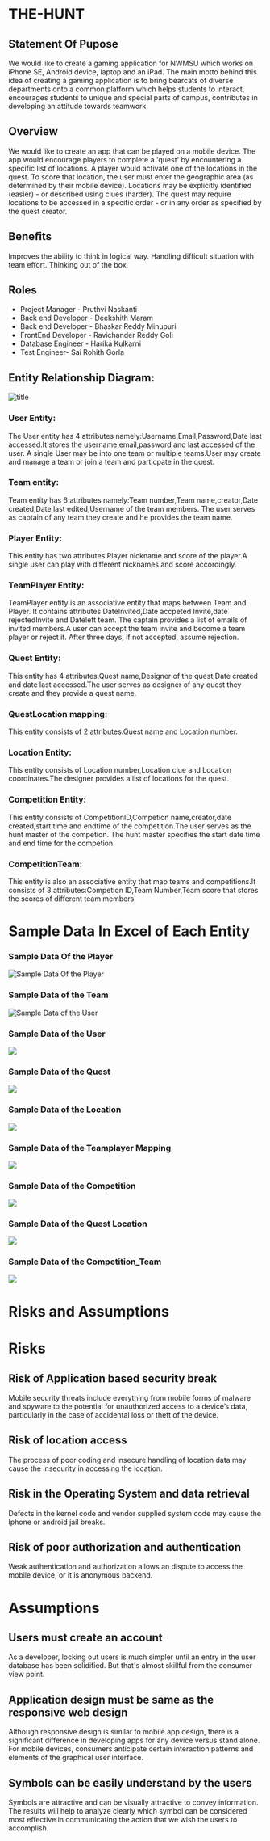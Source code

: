 # THE-HUNT

## Statement Of Pupose

We would like to create a gaming application for NWMSU which works on iPhone SE, Android device, laptop and an iPad. The main motto behind this idea of creating a gaming application is to bring bearcats of diverse departments onto a common platform which helps students to interact, encourages students to unique and special parts of campus, contributes in developing an attitude towards teamwork.

## Overview

We would like to create an app that can be played on a mobile device. The app would encourage players to complete a 'quest' by encountering a specific list of locations. A player would activate one of the locations in the quest. To score that location, the user must enter the geographic area (as determined by their mobile device). Locations may be explicitly identified (easier) - or described using clues (harder). The quest may require locations to be accessed in a specific order - or in any order as specified by the quest creator.

## Benefits
Improves the ability to think in logical way.
Handling difficult situation with team effort.
Thinking out of the box.

## Roles
* Project Manager - Pruthvi Naskanti
* Back end Developer - Deekshith Maram 
* Back end Developer - Bhaskar Reddy Minupuri
* FrontEnd Developer - Ravichander Reddy Goli
* Database Engineer - Harika Kulkarni
* Test Engineer- Sai Rohith Gorla

## Entity Relationship Diagram:
![title](https://github.com/Dixith1196/THE-HUNT/blob/master/ER%20Diagram.png?raw=true)
### User Entity: 
The User entity has 4 attributes namely:Username,Email,Password,Date last accessed.It stores the username,email,password and last accessed of the user.
A single User may be into one team or multiple teams.User may create and manage a team or join a team and particpate in the quest.

### Team entity:
Team entity has 6 attributes namely:Team number,Team name,creator,Date created,Date last edited,Username of the team members.
The user serves as captain of any team they create and he provides the team name.

### Player Entity:
This entity has two attributes:Player nickname and score of the player.A single user can play with different nicknames and score accordingly.

### TeamPlayer Entity:
TeamPlayer entity is an associative entity that maps between Team and Player.
It contains attributes DateInvited,Date accpeted Invite,date rejectedInvite and Dateleft team.
The captain provides a list of emails of invited members.A user can accept the team invite and become a team player or reject it.
After three days, if not accepted, assume rejection.

### Quest Entity:
This entity has 4 attributes.Quest name,Designer of the quest,Date created and date last accessed.The user serves as designer of any quest they create and they 
provide a quest name.

### QuestLocation mapping:
This entity consists of 2 attributes.Quest name and Location number.

### Location Entity:
This entity consists of Location number,Location clue and Location coordinates.The designer provides a list of locations for the quest.

### Competition Entity:
This entity consists of CompetitionID,Competion name,creator,date created,start time and endtime of the competition.The user serves as the hunt master of the competion.
The hunt master specifies the start date time and end time for the competion.

### CompetitionTeam: 
This entity is also an associative entity that map teams and competitions.It consists of 3 attributes:Competion ID,Team Number,Team score that stores the scores of different team members.


# Sample Data In Excel of Each Entity
### Sample Data Of the Player
![Sample Data Of the Player](https://lh3.googleusercontent.com/GPyYeVyruZ69-vpg4aw7w6Qe2m0XobY4NOtJMVkUUdcN6Oezi1TF93MEycEiQCV8T_cbMAS9dbsZo93qkZlPD2VLn6bnWkY6N6IItO-10lyGpIk_9768FwM-yzhUb9LVfQuu74uCZiv33N2_KgE07eULjc21EpzdICtq9mbNOpkjPRXySmBT5hVdGkLGXWGxRX4ZfyT59ZZ1QzMmSTgNJBM6U9kqlvH09NfOTjIc5dr8BAppIESYYk7d5msWoWK0PcvinlHu2ebVilk5h8vrlXWKP2kGNECB_wRhYB1ZbjvhxOqmReUX36tDtl5xTznwvcHkjKPV3o4KNUoxFo0m6Z1b0YpOqjANRyw0ztLSGkE0KRxiD0mGMm0ukeS3ZKxYD-3_b5fypBwehcAxuR50wIxmOFlJZohP9JZxgdSwzE9U7v9lYHI9K39-28GgUE74IE8JWluZDOBRC0NG_ClETQum3cZ92ya4WCyW70QTBsFjSKVM-ozOWznK1w5rchmyaC32UWubX-TRKLCvVYaIR1Zve7aO_13YvYbyq16ftuemAorqrWjeLnGHEjVndK41SDOa7PioKjk6oRT0t2MGbT3iUBR5wNM5QklyqwzDM976LnqtfIxuFwOYv4dFsbHuFp07RmOG75xUg4iQVKG6qywuEHRsGBxM9qdGNGcfic2IcP7HOexL9Pz8BY6SJA=w1169-h657-no?authuser=1)

### Sample Data of the Team
![Sample Data of the User](https://lh3.googleusercontent.com/_W-uekJY9Kg3ocnloMzRXjsvDEsayYHFGOETRrXkT846mri9vuM0Y0bP4lFeL6J8pcRCxpEt1ybW3D6DaAiawzipt9-0XXjKzbf0Km8LX2U5rXJck6kdnXEqT_SA87AtCB1TfalMdyg_WYzmat_HMICvdL6YxYr2rZ_OYj4iANPArt37KDyCFjigswYiiWKFxQcVrgEtMB6esNIYKJoikomGEptqEmOdxrt0_gpXJxoAgk_BbY7sA8gul_kZP6YNIvizzRbA9sGy-cqDY6o0GfEWJh5gRtAXKNNVGH29LqU0j3ZAsAUpByt5_qJh_kLnbLZwnE-l1i5j6d_ZGQK1xHKSaPyJRr9kL-9mlA97nb-aWsoo-OOVPq2zrYXgvlPOejdY6EqGLQmppfvSYzxzpgZk5NxfiYL49aDntFa-rOaX9pf5rA-K1ZWaVyLLz_r9cZdsFTf7JJmmMP4bLcheAX3PzP8tSv93MNXg2l_Mp9Z2K3sy_POEvgk0YRsQ9qGcLeA1RApjSY-U9zBD6U_Pzp-GSARPbf7w0323N6_-WlT0ZXipPNaUo_y3fCPMPMw-LMQsenhEnd0yceeyor7UY1bBMylEBN_k_TQAC-ceFUqXul8HyJQNCMSblbetVYgYIet_j9dSyMUK43dI_i5qFWPxYY2S3mUw6pUFKl_OJcVW8xCgbPIfOetypGsuZA=w1169-h657-no?authuser=1 )

### Sample Data of the User
![](https://lh3.googleusercontent.com/zrQ4ts2QWuSGKNy3R4VhCV26lNY56ywlQBsdx1ZhSA1KYZSnIrS9mRsb3L_FqJ58oI-NIBskgTf3MLOOiVmEqW4kQeFj3WOGYTFeGLIQkcT-MD4fVRGdJoCAt-I_u10VVQiFKZG9S02G-8ujB8mMZ8KB1tU3M7dTIoxK9r0iDyys2Ot6MCZk5Fvn8lKytZ828kWW-t07UBJSY9II0V1iSo8dpef9QO5uElxX4irJmAV94Oa6tXPrmahwdz4cjEWhlh27URoMRD1kBTo84Zrinbbq1LQBFlvu_cdXMRZrlQPaDvyPYFjib0EmEK52lHTDNueQDR-fvaW2Gc8Nc1fDmu12Up9UtU5W5Sce6db59wEgvi_8VGRuEnOt9tdTKKh1gJTJa8wX10FRPryYGOcRm-uGeCv7Ws-t33er3ZRhgcxF_TtxVHY5_VnTI8mWNf_3Qeo4wrIuFX_cCfqw66xwH6jNe4L5xqawxKc4p_mtbIf8sjab6jXiaXpLbt77KGe7d8wKiNKv5DmA_Rmbxs7BUVSJs1JYiVmgk8eDyk2_BkDwrDJpwxuTQs6s2vd_JQaPdKR6hQEBJ291ikRk-hfenuN7VhfKxp4f2B_ImG7TsrpPuZCjGY6LynwEATXrRqBJKKDilKeeOu2QncdKVk2gV04gw6wtCvUReS9v4-RdIhn87zcTQPd4rwh-CW9IKA=w1169-h657-no?authuser=1)

### Sample Data of the Quest
![](https://lh3.googleusercontent.com/-8KoxxuPXrKB0PYw5Rvo6yffNuFU1FRB7ogdJ7sYUMpdi_oEqFcq9rc16_wC03yoZdLI4P7cTnNHAXyGnB2TNEmhgWdtw8Mc3IPLKeOHa-IkSQoWJZu-09td68O3BCDYjjw7U1gDaVbg1ejax6v5NUoOBWN_L1cU1al0lHsrjEhycPVAhTJbfq5YKXZn4owAnbq_J1-i8vTR2MX1vCWLPCRwi4trKXRsMivcGSd9pcvEwZWLC49jLc-ac1SVGjaTzmdIjyWHgSmDFJ86SAe-CsUlVVuK1ZVsXgYOsaXYeS3reOVLayxl-LaytflRvvF9d8KKlhbhcMagpNJIEzwwX8KrxsfWpSk4EVPz0Pi6ff5vAiKVEAeFf9lKTXGgiGahu4erNKf2hs3qq_OzKh_k0yTzr_cvBhuursi5tPfg3JZE4N6WKd6YqY3LThv5oFxvlRlTNlDN4h-G6P_LF6WGX3LRThjzpGtOKbVIiIBJEM9PB8Bj4mC0luhf1pJB_OcCn61fm1CXEuQdfGueN3nbKRE6zIpF2_QYXj7zjlMS6W7Yuebepove_eGgPDny6RH-IZ98FMCRpL9ajF0hjBfKtJDhuTRw1L6xO1dweTU1lukcgiXYaoVBU5UFfDXUTHnMMKg5bXVR8nY4RUdBshb9tu7p6xxoBNktPIBCCxe1itPzxOJoWgbOZaIBkRfNDQ=w1169-h657-no?authuser=1)

### Sample Data of the Location
![](https://lh3.googleusercontent.com/Lwpr82YUkn7vMbjjnZAjW5_dW4iFgB0WXjPHNaHEWY34iZ3ZVOynGgIpQoCaBt8w5_ty91AJ7n1TH2GdJOryJ5T-A7A-HXJzeuFFtqIBk55yH1JYYczDQJlILvX886xO8mzTH0DpRJEHAxhGvU-Y9Pn1_35fFSZ7IxfO4mnyd-34IDVz6nryzFr-W9fFl3QDrqMHD81kJ8pD0Q69zPWUmgH36p2SBLC3WVLs4dk1zXrqi274ViNr-_2cGUpqnKENkhbfZK9jKjGZXkCFYjj6pcy4SfmhNPlMplWHKy6KGXjL2kTlq59EX_qcFysky5m1jbH-8WrzBlMj3Kv2xWFyjtfqK7CR1St17ygsFIqumnXz2VW4mH0Hw5yacumR24Dc8-SK7bbGiYXOxixGNUAC_RcN20QvcaoIrEPtBvxgI8U8r7F7xavLMMXK4DTsYN3eaymvdOn1Fmf8dfvInpJ48i6oUf0QiOQhYsi5DviZ3QsUZXHXVmKvhVrxZc3h8ZYvpqGUsE0rIbkWtRevCEZk1H2uykZ2RsrDNN4XvXX4Mf6DlLNITfE-C-nHZNADl3sHDCDroyxCjQGl4r9DMN0bAPwIez1JHt2FrkjKGpL6-GQLRo-aazDEaXvqLRVoCU2grA5XzUiJCTpAOerHOCjZXwgZ8AnUbAD3Sy42UnNfvoztDGDaPr3gqtQyPenfog=w1169-h657-no?authuser=1)

### Sample Data of the Teamplayer Mapping
![](https://lh3.googleusercontent.com/rtqntpex_43wsx4qFO9XkwxEU0ID8R_Pnx5-Z3VEV8abv1QJ5U4hHYBsFUTSyQf7gqp3X3A37YFGeOSQ76WrtDhV89OAiDlLiZld5_8LCNqFdr7QUIyKMGsR4EjlfQyT-c7rP0-YglAm8hwYKbGiQr-wQRSd9uDxyjx-a0SfvcztPHqA_cQlXrr6NWElLhJQwxNSil-_UO_Epk62QTA6asdtyenHc_MJhR_VNcJmqXzydRQuWpCGI_l_Au7z5QaWCESmxQbuKi6cyEylUb5YxlMm5pNnlfQkonVO8AVUk6K_pDNVGWtTJT6mY4wArRAZ6QN3_F4VGC1o691GLTvxL4rg2Tc-QlkDWqayRoTxmqWF2nK04QTIdzg8ZG0hqBCFEOdJazARLCI3Mp-bOb57PpRahwso9NIJvykYgdhUrRBL3xXRM2oJoHdsTG4ePQtf7jXvj71v_hQZUf26F-eiVYEFzdBocaGEEdkjn4WQ7-bCnvHCmkf-vck5dlthfqPgqSk-A1rWhuF5YmcsRSt5sJFq7iK0d2HC6gMFdtwgop3fVE7yQXagKRkcA9lAgqogslylwM1czhQ3bISmywRoKN90Q54immHVnH9ayz_srdknyLuwg6cq_CgXrClnXE7UvC-fp0UEEDKcJ2W0MQ7YlCcH_UP1Jrdgbm0oudNPcH0a0bPZ-fK6KLOqd4efCA=w1169-h657-no?authuser=1)

### Sample Data of the Competition
![](https://lh3.googleusercontent.com/Paoj8em6Ob7ovSOPCrKIlFN2txJ7kBhObTcA2xBTUR_U2LuAiayoWqqyR4MmQ_LglcV6IhE3arnnW6lQ0g_QHg2noNxcO7Zc0DDcAktuCpZuvmcjvCBLMmm9-p9Y6oUAuMgnaUo5aO-iEwYVMTjG66unDl7-t2wLkGE2gLQOHt97WZE61Dwcbd4ajU8FlaiOjoO-pxYQAkfTAWNB36Ln4HuBnxeeMpZiqGt1oMRjetwcx7k9DxTQSB-2d9NHVpjNxF3REsDF5IUSrHaC8Ixkp03S-pOk77mcmFMUM_TqbwD_0VnvjqDXi17ASSmjPcnRH6hg5RJHCU5Acc71fyTy3XAoIkFDNmek24bMU8tcL25bnDCknUwW1znlG8pU8VWxssNlfff_PW00qqkqiwqVeNMIG4a0RG4G6iQYr8yT4r9QQQcqa70nc6TOuR9pN8VNlanoOkZqsPL4zTOOZTL3Cz4VKR8QRu8nrAJ9chuR5M0WA4T2dDz3DveW2IL5JOZVSvCJrjkIQYHAIdiXdRPH6EOto8Xsh3uc5IwOOtu3nwujkYAK4o5Psyri20WzgAMVwlHa25maR4cazjalcWfeySRDBmDLavn56_FaWI4n_l2ZkEzEOXeXw1JrRJhfG1PN4af89SIEbAGAPQq-oW5HqzS2yt_s5PKQ5ZT6aYO7iRa7HJq00eD9YEhYvPel0A=w1169-h657-no?authuser=1)

### Sample Data of the Quest Location
![](https://lh3.googleusercontent.com/Qy-NmcVsjGULbIWkV3sO0K0ifCFn7c6Nh8VfUNaGUBfuVbl0tGvVcXwTd-umjJHfbh9QPZvEUkpE8wqhzE2dNiwXOfj2nMkdTT8yqjOrW2EV1T1qmQuMOoEVSScX_hGFulIKZ9FetV_wvah9pXinyagfvwQkhWcTvZWaDuQo8kV3xVEKvkkROb3ahRFJ2AocILokKFJXvIHpwm4AEkSqSnNCowlkcSjAx9xSVP3iT0VQZ2lhwo8xsV7-mFj0sjSV2LK-aMfFPajOfki2dIjHfrLBnrMYRXMQMnYw8G814_Wcqs23SSjyoxR3RMj67UwGm9_OuK7k1IS4F3hIcYCQrxgJaAmvHcz6aYvK5AfWXhUX3WCIhwsFuFcavZ7W5Di4QRWPLeg1QPb4x8MZf4e6BZqhxAyem8t-m-gZi6uyKTJMJyIoo7NPx3x4GMBjVRgsByN5ibGLg33O8oCVEKbTkQjrNatIygRFuPrDob9Br5tVt0b62CI87tYZFghjhculAZYDvV5-GED2Aw_1txKC2nQ6ncpoI-pW0i-YdI7su1GMhQAG6pSfj-hbee7-Hn2YT0bQfvOwPkZ_3dPkjlQaOFkLMe6L2Wqh9eLhFFRpWs_lU28oH7YxFib_caCZRf07oEb_jMq7pQ_fP2lCqac3Ijoai1YUx2ao6mwg2z2WI4vz_1VTM8ZFuV0C5fXVRA=w1169-h657-no?authuser=1)

### Sample Data of the Competition_Team
![](https://lh3.googleusercontent.com/otg9JxrGAgyemcr9UeviKS-L7NmdTHG5M82LVUXBXa9wRavFgJAxfSfncM8fcKSp1bvXUKvmHIp9gVp5sMoufQbs5Jn5WJxJvVcJPapQGkUc34kpbijM2uwwSpioj516hcAJYmfG4Lo9nODtdqQRFwyryvtNoL8CZfTh9_yGpKsMkLmtHLziLb__eCNMTiK4RXhdOxixzm9jrrILQnjmvZCnVMd4hbXH2h8HBDqAfyYIcheyUT7QI6PiB7BZi2U9GBAOZGJwQamP7GX3jWhYgOFmkAhNXsgx5cT9yo_XN_f3kS_dbRCNTcYrVem182Ee41RtJbcStftEFq_GKj8MoU9lbgW0QQqGeroXVdDNOIbpgZ2w9h_3QJKo1U1YU4TRgoxDYkEGBUSklarN5lP58F8j-Z610DGvMsqKG_Bo7N6g1JnjsDmTngvTLddWFwy-8Bo2D6bJSKY-ajAN0lVGzsK10nRQrnxkBLl4FQ2PHpwxfCvLEJa4G43YhRbpQcprkDZ5W41oXbbWRvBJWIzskTEo6sYMrnGL8fOBNELqvFvpVIQYegUQRLbILZWtEeB7TOJGtvuTdMyrVtM8Bte41eo5v_dUCU77BlGcQ5yWSYXiRIuMZ0OCc5mYk3JKvkvy_X3brgxPEQNLYUCl_MNkUNTWzx7Jyxdak2bQ4SigOpZHuTUrgmTqnajjfFzclQ=w1169-h657-no?authuser=1)


# Risks and Assumptions
# Risks
## Risk of Application based security break
Mobile security threats include everything from mobile forms of malware and spyware to the potential for unauthorized access to a device’s data, particularly in the case of accidental loss or theft of the device.

## Risk of location access
The process of poor coding and insecure handling of location data may cause the insecurity in accessing the location.

## Risk in the Operating System and data retrieval
Defects in the kernel code and vendor supplied system code may cause the Iphone or android jail breaks.

## Risk of poor authorization and authentication
Weak authentication and authorization allows an dispute to access the mobile device, or it is anonymous backend.


# Assumptions
## Users must create an account
As a developer, locking out users is much simpler until an entry in the user database has been solidified. But that's almost skillful from the consumer view point.

## Application design must be same as the responsive web design
Although responsive design is similar to mobile app design, there is a significant difference in developing apps for any device versus stand alone.
For mobile devices, consumers anticipate certain interaction patterns and elements of the graphical user interface.

## Symbols can be easily understand by the users
Symbols are attractive and can be visually attractive to convey information. The results will help to analyze clearly which symbol can be considered most effective in communicating the action that we wish the users to accomplish. 


